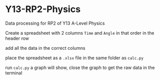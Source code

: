 # Y13-RP2-Physics
Data processing for RP2 of Y13 A-Level Physics


Create a spreadsheet with 2 columns
```Time``` and ```Angle``` in that order in the header row

add all the data in the correct columns

place the spreadsheet as a ```.xlsx``` file in the same folder as ```calc.py```

run ```calc.py``` a graph will show, close the graph to get the raw data in the terminal
